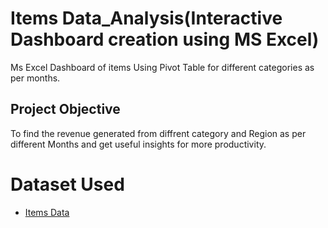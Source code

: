 # Items Data_Analysis(Interactive Dashboard creation using MS Excel)
Ms Excel Dashboard of items Using Pivot Table for different categories as per months.
## Project Objective
To find the revenue generated from diffrent category and Region as per different Months and get useful insights for more productivity.
# Dataset Used
- <a href="https://github.com/yug0537/Items_Dashboard/blob/main/Items_Dashboard.xlsx">Items Data</a>


